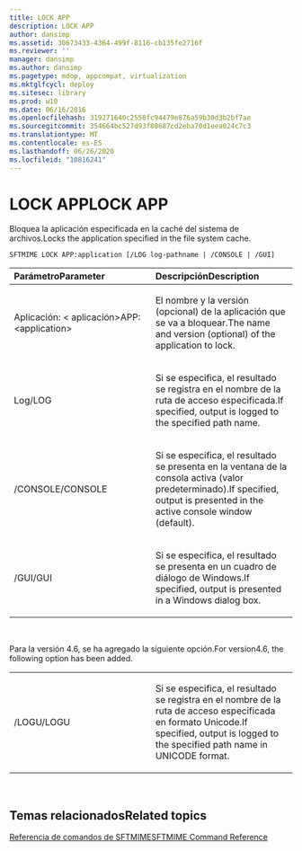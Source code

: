 ```yaml
---
title: LOCK APP
description: LOCK APP
author: dansimp
ms.assetid: 30673433-4364-499f-8116-cb135fe2716f
ms.reviewer: ''
manager: dansimp
ms.author: dansimp
ms.pagetype: mdop, appcompat, virtualization
ms.mktglfcycl: deploy
ms.sitesec: library
ms.prod: w10
ms.date: 06/16/2016
ms.openlocfilehash: 319271640c2550fc94479e876a59b30d3b2bf7ae
ms.sourcegitcommit: 354664bc527d93f80687cd2eba70d1eea024c7c3
ms.translationtype: MT
ms.contentlocale: es-ES
ms.lasthandoff: 06/26/2020
ms.locfileid: "10816241"
---
```

# <span data-ttu-id="917aa-103">LOCK APP</span><span class="sxs-lookup"><span data-stu-id="917aa-103">LOCK APP</span></span>


<span data-ttu-id="917aa-104">Bloquea la aplicación especificada en la caché del sistema de archivos.</span><span class="sxs-lookup"><span data-stu-id="917aa-104">Locks the application specified in the file system cache.</span></span>

`SFTMIME LOCK APP:application [/LOG log-pathname | /CONSOLE | /GUI]`

<table>
<colgroup>
<col width="50%" />
<col width="50%" />
</colgroup>
<thead>
<tr class="header">
<th align="left"><span data-ttu-id="917aa-105">Parámetro</span><span class="sxs-lookup"><span data-stu-id="917aa-105">Parameter</span></span></th>
<th align="left"><span data-ttu-id="917aa-106">Descripción</span><span class="sxs-lookup"><span data-stu-id="917aa-106">Description</span></span></th>
</tr>
</thead>
<tbody>
<tr class="odd">
<td align="left"><p><span data-ttu-id="917aa-107">Aplicación: &lt; aplicación&gt;</span><span class="sxs-lookup"><span data-stu-id="917aa-107">APP:&lt;application&gt;</span></span></p></td>
<td align="left"><p><span data-ttu-id="917aa-108">El nombre y la versión (opcional) de la aplicación que se va a bloquear.</span><span class="sxs-lookup"><span data-stu-id="917aa-108">The name and version (optional) of the application to lock.</span></span></p></td>
</tr>
<tr class="even">
<td align="left"><p><span data-ttu-id="917aa-109">Log</span><span class="sxs-lookup"><span data-stu-id="917aa-109">/LOG</span></span></p></td>
<td align="left"><p><span data-ttu-id="917aa-110">Si se especifica, el resultado se registra en el nombre de la ruta de acceso especificada.</span><span class="sxs-lookup"><span data-stu-id="917aa-110">If specified, output is logged to the specified path name.</span></span></p></td>
</tr>
<tr class="odd">
<td align="left"><p><span data-ttu-id="917aa-111">/CONSOLE</span><span class="sxs-lookup"><span data-stu-id="917aa-111">/CONSOLE</span></span></p></td>
<td align="left"><p><span data-ttu-id="917aa-112">Si se especifica, el resultado se presenta en la ventana de la consola activa (valor predeterminado).</span><span class="sxs-lookup"><span data-stu-id="917aa-112">If specified, output is presented in the active console window (default).</span></span></p></td>
</tr>
<tr class="even">
<td align="left"><p><span data-ttu-id="917aa-113">/GUI</span><span class="sxs-lookup"><span data-stu-id="917aa-113">/GUI</span></span></p></td>
<td align="left"><p><span data-ttu-id="917aa-114">Si se especifica, el resultado se presenta en un cuadro de diálogo de Windows.</span><span class="sxs-lookup"><span data-stu-id="917aa-114">If specified, output is presented in a Windows dialog box.</span></span></p></td>
</tr>
</tbody>
</table>

 

<span data-ttu-id="917aa-115">Para la versión 4.6, se ha agregado la siguiente opción.</span><span class="sxs-lookup"><span data-stu-id="917aa-115">For version4.6, the following option has been added.</span></span>

<table>
<colgroup>
<col width="50%" />
<col width="50%" />
</colgroup>
<tbody>
<tr class="odd">
<td align="left"><p><span data-ttu-id="917aa-116">/LOGU</span><span class="sxs-lookup"><span data-stu-id="917aa-116">/LOGU</span></span></p></td>
<td align="left"><p><span data-ttu-id="917aa-117">Si se especifica, el resultado se registra en el nombre de la ruta de acceso especificada en formato Unicode.</span><span class="sxs-lookup"><span data-stu-id="917aa-117">If specified, output is logged to the specified path name in UNICODE format.</span></span></p></td>
</tr>
</tbody>
</table>

 

## <span data-ttu-id="917aa-118">Temas relacionados</span><span class="sxs-lookup"><span data-stu-id="917aa-118">Related topics</span></span>


[<span data-ttu-id="917aa-119">Referencia de comandos de SFTMIME</span><span class="sxs-lookup"><span data-stu-id="917aa-119">SFTMIME Command Reference</span></span>](sftmime--command-reference.md)

 

 





